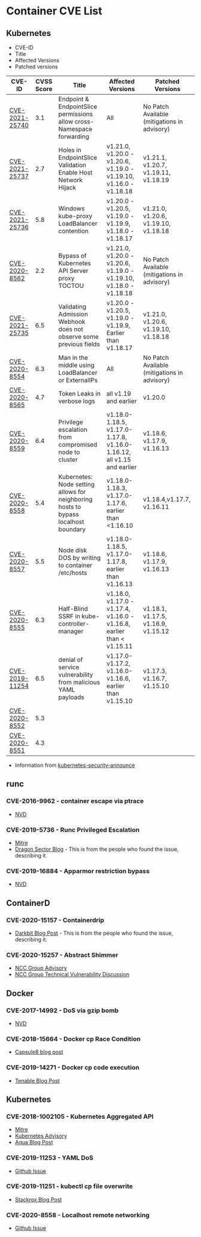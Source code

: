 # Container CVE List

## Kubernetes

- CVE-ID
- Title
- Affected Versions
- Patched versions

|CVE-ID   |CVSS Score   |Title   |Affected Versions   | Patched Versions |
|---|---|---|---|---|
|[CVE-2021-25740](https://groups.google.com/g/kubernetes-security-announce/c/WYE9ptrhSLE)| 3.1 | Endpoint & EndpointSlice permissions allow cross-Namespace forwarding   |  All | No Patch Available (mitigations in advisory) |
|[CVE-2021-25737](https://groups.google.com/g/kubernetes-security-announce/c/xAiN3924thY)| 2.7 | Holes in EndpointSlice Validation Enable Host Network Hijack  |v1.21.0, v1.20.0 - v1.20.6, v1.19.0 - v1.19.10, v1.16.0 - v1.18.18  | v1.21.1, v1.20.7, v1.19.11, v1.18.19  |
|[CVE-2021-25736](https://groups.google.com/g/kubernetes-security-announce/c/lIoOPObO51Q)| 5.8 | Windows kube-proxy LoadBalancer contention  | v1.20.0 - v1.20.5, v1.19.0 - v1.19.9, v1.18.0 - v1.18.17  | v1.21.0, v1.20.6, v1.19.10, v1.18.18 |
|[CVE-2020-8562](https://groups.google.com/g/kubernetes-security-announce/c/-MFX60_wdOY)| 2.2 | Bypass of Kubernetes API Server proxy TOCTOU | v1.21.0, v1.20.0 - v1.20.6, v1.19.0 - v1.19.10, v1.18.0 - v1.18.18  | No Patch Available (mitigations in advisory)  |
|[CVE-2021-25735](https://groups.google.com/g/kubernetes-security-announce/c/FKAGqT4jx9Y)| 6.5 | Validating Admission Webhook does not observe some previous fields | v1.20.0 - v1.20.5, v1.19.0 - v1.19.9, Earlier than v1.18.17  | v1.21.0, v1.20.6, v1.19.10, v1.18.18 |
|[CVE-2020-8554](https://groups.google.com/g/kubernetes-security-announce/c/iZWsF9nbKE8)| 6.3 | Man in the middle using LoadBalancer or ExternalIPs  | All  | No Patch Available (mitigations in advisory) |
|[CVE-2020-8565](https://groups.google.com/g/kubernetes-security-announce/c/9d0gPe7SCM8)| 4.7  | Token Leaks in verbose logs | all v1.19 and earlier  | v1.20.0 |
|[CVE-2020-8559](https://groups.google.com/g/kubernetes-security-announce/c/JAIGG5yNROs)| 6.4  | Privilege escalation from compromised node to cluster | v1.18.0-1.18.5, v1.17.0-1.17.8, v1.16.0-1.16.12, all v1.15 and earlier  | v1.18.6, v1.17.9, v1.16.13 |
|[CVE-2020-8558](https://groups.google.com/g/kubernetes-security-announce/c/B1VegbBDMTE)| 5.4  | Kubernetes: Node setting allows for neighboring hosts to bypass localhost boundary | v1.18.0-1.18.3, v1.17.0-1.17.6, earlier than <1.16.10  | v1.18.4,v1.17.7, v1.16.11 |
|[CVE-2020-8557](https://groups.google.com/g/kubernetes-security-announce/c/cB_JUsYEKyY)| 5.5  | Node disk DOS by writing to container /etc/hosts | v1.18.0-1.18.5, v1.17.0-1.17.8, earlier than  v1.16.13  | v1.18.6, v1.17.9, v1.16.13  |
|[CVE-2020-8555](https://groups.google.com/g/kubernetes-security-announce/c/kEK27tqqs30)| 6.3 | Half-Blind SSRF in kube-controller-manager  | v1.18.0, v1.17.0 - v1.17.4, v1.16.0 - v1.16.8, earlier than < v1.15.11  | v1.18.1, v1.17.5, v1.16.9, v1.15.12  |
|[CVE-2019-11254](https://groups.google.com/g/kubernetes-security-announce/c/wuwEwZigXBc)| 6.5  | denial of service vulnerability from malicious YAML payloads  |v1.17.0-v1.17.2, v1.16.0-v1.16.6, earlier than v1.15.10  | v1.17.3, v1.16.7, v1.15.10  |
|[CVE-2020-8552](https://groups.google.com/g/kubernetes-security-announce/c/2UOlsba2g0s)| 5.3 |  |  |  |
|[CVE-2020-8551](https://groups.google.com/g/kubernetes-security-announce/c/2UOlsba2g0s)  | 4.3  |  |  |  |

- Information from [kubernetes-security-announce](https://groups.google.com/g/kubernetes-security-announce)

## runc

### CVE-2016-9962 - container escape via ptrace

- [NVD](https://nvd.nist.gov/vuln/detail/CVE-2016-9962)

### CVE-2019-5736 - Runc Privileged Escalation

- [Mitre](CVE-2019-5736)
- [Dragon Sector Blog](https://blog.dragonsector.pl/2019/02/cve-2019-5736-escape-from-docker-and.html) - This is from the people who found the issue, describing it.

### CVE-2019-16884 - Apparmor restriction bypass

- [NVD](https://nvd.nist.gov/vuln/detail/CVE-2019-16884)

## ContainerD

### CVE-2020-15157 - Containerdrip

- [Darkbit Blog Post](https://darkbit.io/blog/cve-2020-15157-containerdrip) - This is from the people who found the issue, describing it.

### CVE-2020-15257 - Abstract Shimmer

- [NCC Group Advisory](https://research.nccgroup.com/2020/11/30/technical-advisory-containerd-containerd-shim-api-exposed-to-host-network-containers-cve-2020-15257/)
- [NCC Group Technical Vulnerability Discussion](https://research.nccgroup.com/2020/12/10/abstract-shimmer-cve-2020-15257-host-networking-is-root-equivalent-again/)

## Docker

### CVE-2017-14992 - DoS via gzip bomb

- [NVD](https://nvd.nist.gov/vuln/detail/CVE-2017-14992)

### CVE-2018-15664 - Docker cp Race Condition

- [Capsule8 blog post](https://capsule8.com/blog/race-conditions-cloudy-with-a-chance-of-r-w-access/)

### CVE-2019-14271 - Docker cp code execution

- [Tenable Blog Post](https://www.tenable.com/blog/cve-2019-14271-proof-of-concept-for-docker-copy-docker-cp-vulnerability-released)

## Kubernetes

### CVE-2018-1002105 - Kubernetes Aggregated API

- [Mitre](https://cve.mitre.org/cgi-bin/cvename.cgi?name=CVE-2018-1002105)
- [Kubernetes Advisory](https://discuss.kubernetes.io/t/kubernetes-security-announcement-v1-10-11-v1-11-5-v1-12-3-released-to-address-cve-2018-1002105/3700)
- [Aqua Blog Post](https://blog.aquasec.com/kubernetes-security-cve-2018-1002105)

### CVE-2019-11253 - YAML DoS

- [Github Issue](https://github.com/kubernetes/kubernetes/issues/83253)

### CVE-2019-11251 - kubectl cp file overwrite

- [Stackrox Blog Post](https://www.stackrox.com/post/2019/09/beyond-patching-fixing-kubectl-cp-cve-2019-11251/)

### CVE-2020-8558 - Localhost remote networking

- [Github Issue](https://github.com/kubernetes/kubernetes/issues/90259)

